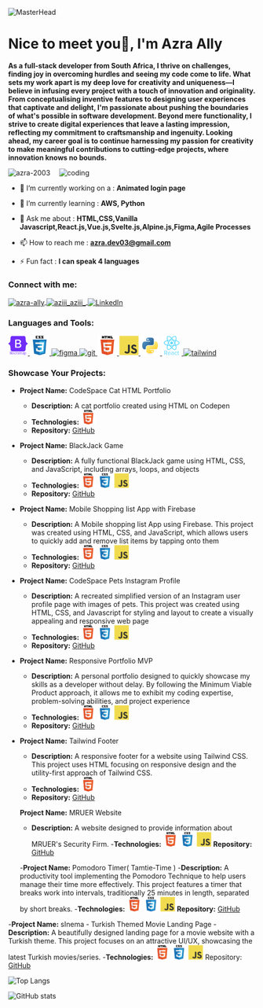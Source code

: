 ![MasterHead](https://github.com/Azra-2003/Azra-2003/assets/157401242/16684b9c-c538-45c1-8f1f-16a414794db1)

# Nice to meet you👋, I'm Azra Ally

 **As a full-stack developer from South Africa, I thrive on challenges, finding joy in overcoming hurdles and seeing my code come to life. What sets my work apart is my deep love for creativity and uniqueness—I believe in infusing every project with a touch of innovation and originality. From conceptualising inventive features to designing user experiences that captivate and delight, I'm passionate about pushing the boundaries of what's possible in software development. Beyond mere functionality, I strive to create digital experiences that leave a lasting impression, reflecting my commitment to craftsmanship and ingenuity. Looking ahead, my career goal is to continue harnessing my passion for creativity to make meaningful contributions to cutting-edge projects, where innovation knows no bounds.**

<img align="right" alt="coding" width="400" src="https://cdn.dribbble.com/users/926537/screenshots/8768655/media/0eb8fcc9f2b8a55c589cfabd6cc89d94.gif">

<p align="left"> 
  <img src="https://komarev.com/ghpvc/?username=azra-2003&label=Profile%20views&color=0e75b6&style=flat" alt="azra-2003" /> 
</p>

- 🔭 I’m currently working on a : **Animated login page**

- 🌱 I’m currently learning : **AWS, Python**

- 💬 Ask me about :  **HTML,CSS,Vanilla Javascript,React.js,Vue.js,Svelte.js,Alpine.js,Figma,Agile Processes**

- 📫 How to reach me :  **azra.dev03@gmail.com**

- ⚡ Fun fact :  **I can speak 4 languages**

### Connect with me:

<p align="left">
  <a href="https://codepen.io/azra-ally" target="blank">
    <img align="center" src="https://raw.githubusercontent.com/rahuldkjain/github-profile-readme-generator/master/src/images/icons/Social/codepen.svg" alt="azra-ally" height="30" width="40" />
  </a>
  <a href="https://instagram.com/aziii_aziii_" target="blank">
    <img align="center" src="https://raw.githubusercontent.com/rahuldkjain/github-profile-readme-generator/master/src/images/icons/Social/instagram.svg" alt="aziii_aziii_" height="30" width="40" />
  </a>
  <a href="https://www.linkedin.com/in/azra-ally-fullstack-dev" target="_blank">
  <img align="center" src="https://raw.githubusercontent.com/rahuldkjain/github-profile-readme-generator/master/src/images/icons/Social/linkedin.svg" alt="LinkedIn" height="30" width="40" />
</a>
</p>

### Languages and Tools:

<p align="left"> 
  <a href="https://getbootstrap.com" target="_blank" rel="noreferrer"> 
    <img src="https://raw.githubusercontent.com/devicons/devicon/master/icons/bootstrap/bootstrap-plain-wordmark.svg" alt="bootstrap" title="Bootstrap" width="40" height="40"/>
  </a> 
  <a href="https://www.w3schools.com/css/" target="_blank" rel="noreferrer"> 
    <img src="https://raw.githubusercontent.com/devicons/devicon/master/icons/css3/css3-original-wordmark.svg" alt="css3" title="CSS3" width="40" height="40"/>
  </a> 
  <a href="https://www.figma.com/" target="_blank" rel="noreferrer"> 
    <img src="https://www.vectorlogo.zone/logos/figma/figma-icon.svg" alt="figma" title="Figma" width="40" height="40"/>
  </a> 
  <a href="https://git-scm.com/" target="_blank" rel="noreferrer"> 
    <img src="https://www.vectorlogo.zone/logos/git-scm/git-scm-icon.svg" alt="git" title="Git" width="40" height="40"/>
  </a> 
  <a href="https://www.w3.org/html/" target="_blank" rel="noreferrer"> 
    <img src="https://raw.githubusercontent.com/devicons/devicon/master/icons/html5/html5-original-wordmark.svg" alt="html5" title="HTML5" width="40" height="40"/>
  </a> 
  <a href="https://developer.mozilla.org/en-US/docs/Web/JavaScript" target="_blank" rel="noreferrer"> 
    <img src="https://raw.githubusercontent.com/devicons/devicon/master/icons/javascript/javascript-original.svg" alt="javascript" title="JavaScript" width="40" height="40"/>
  </a> 
  <a href="https://www.python.org" target="_blank" rel="noreferrer"> 
    <img src="https://raw.githubusercontent.com/devicons/devicon/master/icons/python/python-original.svg" alt="python" title="Python" width="40" height="40"/>
  </a> 
  <a href="https://reactjs.org/" target="_blank" rel="noreferrer"> 
    <img src="https://raw.githubusercontent.com/devicons/devicon/master/icons/react/react-original-wordmark.svg" alt="react" title="React" width="40" height="40"/>
  </a> 
  <a href="https://tailwindcss.com/" target="_blank" rel="noreferrer"> 
    <img src="https://www.vectorlogo.zone/logos/tailwindcss/tailwindcss-icon.svg" alt="tailwind" title="Tailwind CSS" width="40" height="40"/>
  </a>
</p>

### Showcase Your Projects:

- **Project Name:** CodeSpace Cat HTML Portfolio
  - **Description:** A cat portfolio created using HTML on Codepen
  - **Technologies:** <img src="https://raw.githubusercontent.com/devicons/devicon/master/icons/html5/html5-original-wordmark.svg" alt="HTML5" title="HTML5" width="30" height="30"/>
  - **Repository:** [GitHub](https://github.com/Azra-2003/Codepen-Cat-portfolio.git)

- **Project Name:** BlackJack Game
  - **Description:** A fully functional BlackJack game using HTML, CSS, and JavaScript, including arrays, loops, and objects
  - **Technologies:** <img src="https://raw.githubusercontent.com/devicons/devicon/master/icons/html5/html5-original-wordmark.svg" alt="HTML5" title="HTML5" width="30" height="30"/> <img src="https://raw.githubusercontent.com/devicons/devicon/master/icons/css3/css3-original-wordmark.svg" alt="CSS3" title="CSS3" width="30" height="30"/> <img src="https://raw.githubusercontent.com/devicons/devicon/master/icons/javascript/javascript-original.svg" alt="JavaScript" title="JavaScript" width="30" height="30"/>
  - **Repository:** [GitHub](https://github.com/Azra-2003/BlackJack-Game.git)

- **Project Name:** Mobile Shopping list App with Firebase
  - **Description:** A Mobile shopping list App using Firebase. This project was created using HTML, CSS, and JavaScript, which allows users to quickly add and remove list items by tapping onto them
  - **Technologies:** <img src="https://raw.githubusercontent.com/devicons/devicon/master/icons/html5/html5-original-wordmark.svg" alt="HTML5" title="HTML5" width="30" height="30"/> <img src="https://raw.githubusercontent.com/devicons/devicon/master/icons/css3/css3-original-wordmark.svg" alt="CSS3" title="CSS3" width="30" height="30"/> <img src="https://raw.githubusercontent.com/devicons/devicon/master/icons/javascript/javascript-original.svg" alt="JavaScript" title="JavaScript" width="30" height="30"/>
  - **Repository:** [GitHub](https://github.com/Azra-2003/Module_7_AZRALL558_PTO2401_GROUP_B_AZRA_ALLY_SDF07.git)

- **Project Name:** CodeSpace Pets Instagram Profile
  - **Description:** A recreated simplified version of an Instagram user profile page with images of pets. This project was created using HTML, CSS, and Javascript for styling and layout to create a visually appealing and responsive web page
  - **Technologies:** <img src="https://raw.githubusercontent.com/devicons/devicon/master/icons/html5/html5-original-wordmark.svg" alt="HTML5" title="HTML5" width="30" height="30"/> <img src="https://raw.githubusercontent.com/devicons/devicon/master/icons/css3/css3-original-wordmark.svg" alt="CSS3" title="CSS3" width="30" height="30"/> <img src="https://raw.githubusercontent.com/devicons/devicon/master/icons/javascript/javascript-original.svg" alt="JavaScript" title="JavaScript" width="30" height="30"/>
  - **Repository:** [GitHub](https://github.com/Azra-2003/SDF06-CSS-LAYOUT-PRACTICE.git)

- **Project Name:** Responsive Portfolio MVP
  - **Description:** A personal portfolio designed to quickly showcase my skills as a developer without delay. By following the Minimum Viable Product approach, it allows me to exhibit my coding expertise, problem-solving abilities, and project experience
  - **Technologies:** <img src="https://raw.githubusercontent.com/devicons/devicon/master/icons/html5/html5-original-wordmark.svg" alt="HTML5" title="HTML5" width="30" height="30"/> <img src="https://raw.githubusercontent.com/devicons/devicon/master/icons/css3/css3-original-wordmark.svg" alt="CSS3" title="CSS3" width="30" height="30"/> <img src="https://raw.githubusercontent.com/devicons/devicon/master/icons/javascript/javascript-original.svg" alt="JavaScript" title="JavaScript" width="30" height="30"/>
  - **Repository:** [GitHub](https://github.com/Azra-2003/Module_8_AZRALL558_PTO2401_GroupB-AZRA_ALLY_SDF08.git)

- **Project Name:** Tailwind Footer
  - **Description:** A responsive footer for a website using Tailwind CSS. This project uses HTML focusing on responsive design and the utility-first approach of Tailwind CSS.
  - **Technologies:** <img src="https://raw.githubusercontent.com/devicons/devicon/master/icons/html5/html5-original-wordmark.svg" alt="HTML5" title="HTML5" width="30" height="30"/>
  - **Repository:** [GitHub](https://github.com/Azra-2003/Module_9_AZRALL558_PTO2401_Group_B-ALLY_SDF09.git)
 
  **Project Name:** MRUER Website
  - **Description:** A website designed to provide information about MRUER's Security Firm.
  -**Technologies:** <img src="https://raw.githubusercontent.com/devicons/devicon/master/icons/html5/html5-original-wordmark.svg" alt="HTML5" title="HTML5" width="30" height="30"/> <img src="https://raw.githubusercontent.com/devicons/devicon/master/icons/css3/css3-original-wordmark.svg" alt="CSS3" title="CSS3" width="30" height="30"/> <img src="https://raw.githubusercontent.com/devicons/devicon/master/icons/javascript/javascript-original.svg" alt="JavaScript" title="JavaScript" width="30" height="30"/>
**Repository:** [GitHub](https://github.com/Azra-2003/MRUER.git)

  -**Project Name:** Pomodoro Timer( Tamtie-Time )
-**Description:** A productivity tool implementing the Pomodoro Technique to help users manage their time more effectively. This project features a timer that breaks work into intervals, traditionally 25 minutes in length, separated by short breaks.
-**Technologies:** <img src="https://raw.githubusercontent.com/devicons/devicon/master/icons/html5/html5-original-wordmark.svg" alt="HTML5" title="HTML5" width="30" height="30"/> <img src="https://raw.githubusercontent.com/devicons/devicon/master/icons/css3/css3-original-wordmark.svg" alt="CSS3" title="CSS3" width="30" height="30"/> <img src="https://raw.githubusercontent.com/devicons/devicon/master/icons/javascript/javascript-original.svg" alt="JavaScript" title="JavaScript" width="30" height="30"/>
**Repository:** [GitHub](https://github.com/Azra-2003/Tamatie-Time.git)

-**Project Name:** sInema - Turkish Themed Movie Landing Page
-**Description:** A beautifully designed landing page for a movie website with a Turkish theme. This project focuses on an attractive UI/UX, showcasing the latest Turkish movies/series.
-**Technologies:** <img src="https://raw.githubusercontent.com/devicons/devicon/master/icons/html5/html5-original-wordmark.svg" alt="HTML5" title="HTML5" width="30" height="30"/> <img src="https://raw.githubusercontent.com/devicons/devicon/master/icons/css3/css3-original-wordmark.svg" alt="CSS3" title="CSS3" width="30" height="30"/> <img src="https://raw.githubusercontent.com/devicons/devicon/master/icons/javascript/javascript-original.svg" alt="JavaScript" title="JavaScript" width="30" height="30"/>
Repository: [GitHub](https://github.com/Azra-2003/sInema.git)


![Top Langs](https://github-readme-stats.vercel.app/api/top-langs/?username=azra-2003&layout=compact)

![GitHub stats](https://github-readme-stats.vercel.app/api?username=azra-2003&show_icons=true)
